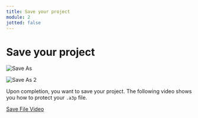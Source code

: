 ```yaml
---
title: Save your project
module: 2
jotted: false
---
```


# Save your project

<p><img src="../imgs/SaveAs1.png" alt="Save As" /></p>

<p><img src="../imgs/SaveAs2.png" alt="Save As 2" /></p>

Upon completion, you want to save your project.  The following video shows you how to protect your `.a3p` file.  

<p><a href="//www.youtube.com/embed/KJ_m-cZa5oc" data-lity>Save File Video</a></p>